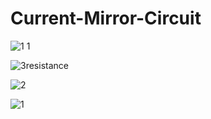 # Current-Mirror-Circuit

![1 1](https://user-images.githubusercontent.com/111141190/192141753-e231dc10-9b6d-46e0-a29f-0e006f1e572c.png)


![3resistance](https://user-images.githubusercontent.com/111141190/192141775-9566f6e6-71fb-43ad-998c-72f0734c8979.png)

![2](https://user-images.githubusercontent.com/111141190/192141786-1b5de658-3304-4dc6-81dc-720ac8d0fcc2.png)


![1](https://user-images.githubusercontent.com/111141190/192141807-5991028a-2ef2-4744-a466-f0de89f9478d.png)
